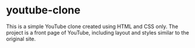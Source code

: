 # youtube-clone
This is a simple YouTube clone created using HTML and CSS only. The project is a front page of YouTube, including layout and styles similar to the original site.

